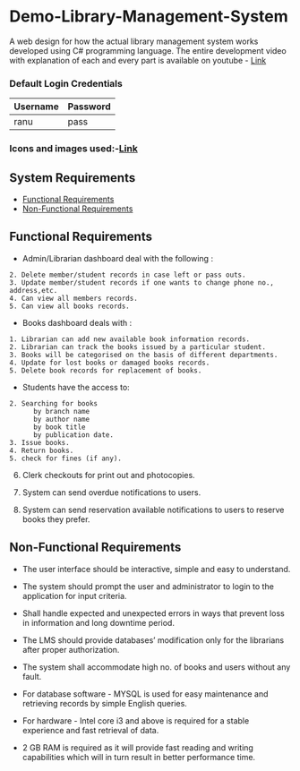 # Demo-Library-Management-System
A web design for how the actual library management system works developed using C# programming language. The entire development video with explanation of each and every part is available on youtube - [Link](https://www.youtube.com/watch?v=YhAwNITpnno&t=583s)

### Default Login Credentials
| Username  | Password |
| ------------- | ------------- |
| ranu  | pass  |

### Icons and images used:-[Link](https://drive.google.com/file/d/1vFfJpqqW4tPa5d7uARzejTZ8M2xy1YN8/view)

## System Requirements
+ [Functional Requirements](#functional-requirements)
+ [Non-Functional Requirements](#non-functional-requirements)

## Functional Requirements
+ Admin/Librarian dashboard deal with the following :
```1. Add new member/student records by adding roll no., address, name, phone no.,etc details.
2. Delete member/student records in case left or pass outs.
3. Update member/student records if one wants to change phone no., address,etc.
4. Can view all members records.
5. Can view all books records.
```

+ Books dashboard deals with :
```
1. Librarian can add new available book information records.
2. Librarian can track the books issued by a particular student.
3. Books will be categorised on the basis of different departments.
4. Update for lost books or damaged books records.
5. Delete book records for replacement of books.
```

+ Students have the access to:
```1. Register themselves in the database by adding details.
2. Searching for books 
      by branch name 
      by author name 
      by book title 
      by publication date.
3. Issue books.
4. Return books.
5. check for fines (if any).
```
6. Clerk checkouts for print out and photocopies.

7. System can send overdue notifications to users.

8. System can send reservation available notifications to users to reserve books they prefer.

## Non-Functional Requirements

+ The user interface should be interactive, simple and easy to understand.

+ The system should prompt the user and administrator to login to the application for input criteria.

+ Shall handle expected and unexpected errors in ways that prevent loss in information and long downtime period.

+ The LMS should provide databases’ modification only for the librarians after proper authorization.

+ The system shall accommodate high no. of books and users without any fault.

+ For database software - MYSQL is used for easy maintenance and retrieving records by simple English queries.

+ For hardware - Intel core i3 and above is required for a stable experience and fast retrieval of data.

+ 2 GB RAM is required as it will provide fast reading and writing capabilities which will in turn result in better performance time.

